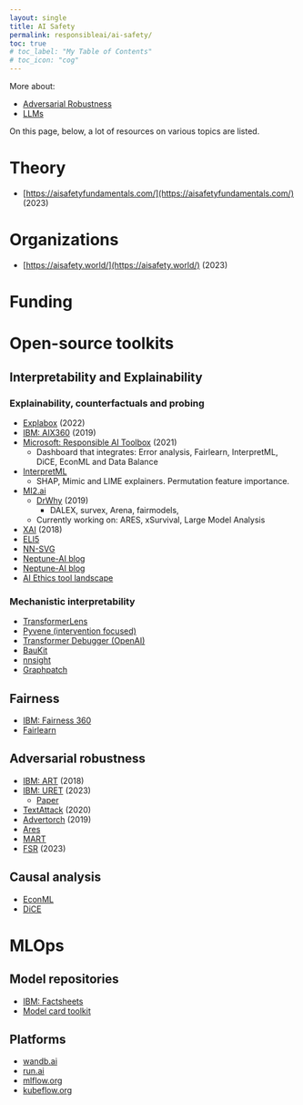 ```yaml
---
layout: single
title: AI Safety
permalink: responsibleai/ai-safety/
toc: true
# toc_label: "My Table of Contents"
# toc_icon: "cog"
---
```


More about:
- [Adversarial Robustness](adversarial-robustness.md)
- [LLMs](LLM.md)


On this page, below, a lot of resources on various topics are listed.

# Theory
- [https://aisafetyfundamentals.com/](https://aisafetyfundamentals.com/) (2023)

# Organizations
- [https://aisafety.world/](https://aisafety.world/) (2023)

# Funding


# Open-source toolkits

## Interpretability and Explainability
### Explainability, counterfactuals and probing
- [Explabox](https://github.com/MarcelRobeer/explabox) (2022)
- [IBM: AIX360](https://github.com/Trusted-AI/AIX360) (2019)
- [Microsoft: Responsible AI Toolbox](https://responsibleaitoolbox.ai/) (2021)
    - Dashboard that integrates: Error analysis, Fairlearn, InterpretML, DiCE, EconML and Data Balance
- [InterpretML](https://github.com/interpretml/interpret-community)
    - SHAP, Mimic and LIME explainers. Permutation feature importance.
- [MI2.ai](Ihttps://www.mi2.ai/)
    - [DrWhy](https://github.com/ModelOriented/DrWhy/tree/master) (2019)
        - DALEX, survex, Arena, fairmodels,
    - Currently working on: ARES, xSurvival, Large Model Analysis
- [XAI](https://github.com/EthicalML/xai) (2018)
- [ELI5](https://eli5.readthedocs.io/en/latest/overview.html)
- [NN-SVG](https://alexlenail.me/NN-SVG/)
- [Neptune-AI blog](https://neptune.ai/blog/ml-model-interpretation-tools)
- [Neptune-AI blog](https://neptune.ai/blog/explainability-auditability-ml-definitions-techniques-tools)
- [AI Ethics tool landscape](https://edwinwenink.github.io/ai-ethics-tool-landscape/)

### Mechanistic interpretability
- [TransformerLens](https://pypi.org/project/transformer-lens/)
- [Pyvene (intervention focused)](https://github.com/stanfordnlp/pyvene?tab=readme-ov-file)
- [Transformer Debugger (OpenAI)](https://github.com/openai/transformer-debugger)
- [BauKit](https://github.com/davidbau/baukit)
- [nnsight](https://github.com/ndif-team/nnsight)
- [Graphpatch](https://github.com/evan-lloyd/graphpatch)



## Fairness
- [IBM: Fairness 360](https://www.ibm.com/opensource/open/projects/ai-fairness-360/)
- [Fairlearn](https://fairlearn.org/)

## Adversarial robustness
- [IBM: ART](https://github.com/Trusted-AI/adversarial-robustness-toolbox) (2018)
- [IBM: URET](https://github.com/IBM/URET) (2023)
    - [Paper](https://arxiv.org/pdf/2308.01840.pdf)
- [TextAttack](https://github.com/QData/TextAttack) (2020)
- [Advertorch](https://github.com/BorealisAI/advertorch) (2019)
- [Ares](https://github.com/thu-ml/ares)
- [MART](https://github.com/IntelLabs/MART)
- [FSR](https://github.com/wkim97/FSR) (2023)

## Causal analysis
- [EconML](https://github.com/py-why/EconML)
- [DiCE](https://github.com/interpretml/DiCE)

# MLOps
## Model repositories
- [IBM: Factsheets](https://aifs360.res.ibm.com/) 
- [Model card toolkit](https://github.com/tensorflow/model-card-toolkit)

## Platforms
- [wandb.ai](https://wandb.ai/site)
- [run.ai](https://www.run.ai/)
- [mlflow.org](https://mlflow.org/)
- [kubeflow.org](https://www.kubeflow.org/)